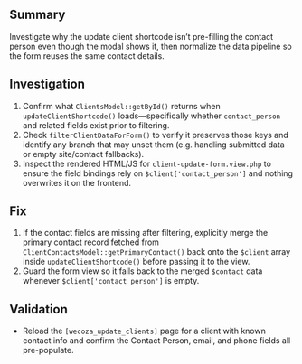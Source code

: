 ## Summary
Investigate why the update client shortcode isn’t pre-filling the contact person even though the modal shows it, then normalize the data pipeline so the form reuses the same contact details.

## Investigation
1. Confirm what `ClientsModel::getById()` returns when `updateClientShortcode()` loads—specifically whether `contact_person` and related fields exist prior to filtering.
2. Check `filterClientDataForForm()` to verify it preserves those keys and identify any branch that may unset them (e.g. handling submitted data or empty site/contact fallbacks).
3. Inspect the rendered HTML/JS for `client-update-form.view.php` to ensure the field bindings rely on `$client['contact_person']` and nothing overwrites it on the frontend.

## Fix
1. If the contact fields are missing after filtering, explicitly merge the primary contact record fetched from `ClientContactsModel::getPrimaryContact()` back onto the `$client` array inside `updateClientShortcode()` before passing it to the view.
2. Guard the form view so it falls back to the merged `$contact` data whenever `$client['contact_person']` is empty.

## Validation
- Reload the `[wecoza_update_clients]` page for a client with known contact info and confirm the Contact Person, email, and phone fields all pre-populate.